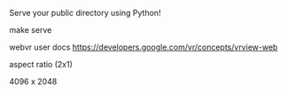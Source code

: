 Serve your public directory using Python!

make serve

webvr user docs
https://developers.google.com/vr/concepts/vrview-web


aspect ratio (2x1)

4096 x 2048
